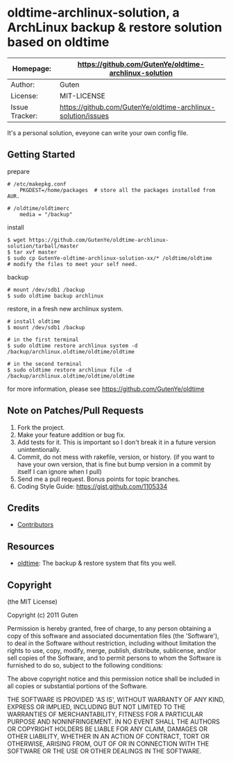 oldtime-archlinux-solution, a ArchLinux backup & restore solution based on oldtime
===================================================================================

| Homepage:      |  https://github.com/GutenYe/oldtime-archlinux-solution       |
|----------------|------------------------------------------------------       |
| Author:	       | Guten                                                 |
| License:       | MIT-LICENSE                                                |
| Issue Tracker: | https://github.com/GutenYe/oldtime-archlinux-solution/issues |

It's a personal solution, eveyone can write your own config file.  

Getting Started
---------------

prepare

	# /etc/makepkg.conf
		PKGDEST=/home/packages  # store all the packages installed from AUR.

	# /oldtime/oldtimerc
		media = "/backup"

install

	$ wget https://github.com/GutenYe/oldtime-archlinux-solution/tarball/master
	$ tar xvf master
	$ sudo cp GutenYe-oldtime-archlinux-solution-xx/* /oldtime/oldtime
	# modify the files to meet your self need.

backup

	# mount /dev/sdb1 /backup
	$ sudo oldtime backup archlinux

restore, in a fresh new archlinux system.

	# install oldtime
	$ mount /dev/sdb1 /backup

	# in the first terminal
	$ sudo oldtime restore archlinux system -d /backup/archlinux.oldtime/oldtime/oldtime

	# in the second terminal
	$ sudo oldtime restore archlinux file -d /backup/archlinux.oldtime/oldtime/oldtime

for more information, please see https://github.com/GutenYe/oldtime

Note on Patches/Pull Requests
-----------------------------

1. Fork the project.
2. Make your feature addition or bug fix.
3. Add tests for it. This is important so I don't break it in a future version unintentionally.
4. Commit, do not mess with rakefile, version, or history. (if you want to have your own version, that is fine but bump version in a commit by itself I can ignore when I pull)
5. Send me a pull request. Bonus points for topic branches.
6. Coding Style Guide: https://gist.github.com/1105334

Credits
-------

* [Contributors](https://github.com/GutenYe/oldtime-archlinux-solution/contributors)

Resources
---------

*	[oldtime](https://github.com/GutenYe/oldtime): The backup & restore system that fits you well.

Copyright
---------

(the MIT License)

Copyright (c) 2011 Guten

Permission is hereby granted, free of charge, to any person obtaining a copy of this software and associated documentation files (the 'Software'), to deal in the Software without restriction, including without limitation the rights to use, copy, modify, merge, publish, distribute, sublicense, and/or sell copies of the Software, and to permit persons to whom the Software is furnished to do so, subject to the following conditions:

The above copyright notice and this permission notice shall be included in all copies or substantial portions of the Software.

THE SOFTWARE IS PROVIDED 'AS IS', WITHOUT WARRANTY OF ANY KIND, EXPRESS OR IMPLIED, INCLUDING BUT NOT LIMITED TO THE WARRANTIES OF MERCHANTABILITY, FITNESS FOR A PARTICULAR PURPOSE AND NONINFRINGEMENT.  IN NO EVENT SHALL THE AUTHORS OR COPYRIGHT HOLDERS BE LIABLE FOR ANY CLAIM, DAMAGES OR OTHER LIABILITY, WHETHER IN AN ACTION OF CONTRACT, TORT OR OTHERWISE, ARISING FROM, OUT OF OR IN CONNECTION WITH THE SOFTWARE OR THE USE OR OTHER DEALINGS IN THE SOFTWARE.
